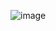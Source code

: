 ![image](https://github.com/Yugendaran/Experiment-6---Implementation-of-Semantic-Analysis/assets/128135616/298ace4a-a18c-48ad-8c41-d397a80d1dca)
